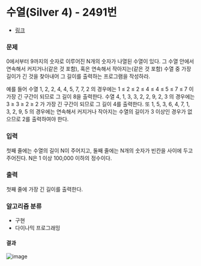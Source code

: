 # 수열(Silver 4) - 2491번
- [링크](https://www.acmicpc.net/problem/2491)

### 문제
0에서부터 9까지의 숫자로 이루어진 N개의 숫자가 나열된 수열이 있다. 그 수열 안에서 연속해서 커지거나(같은 것 포함), 혹은 연속해서 작아지는(같은 것 포함) 수열 중 가장 길이가 긴 것을 찾아내어 그 길이를 출력하는 프로그램을 작성하라. 

예를 들어 수열 1, 2, 2, 4, 4, 5, 7, 7, 2 의 경우에는 1 ≤ 2 ≤ 2 ≤ 4 ≤ 4 ≤ 5 ≤ 7 ≤ 7 이 가장 긴 구간이 되므로 그 길이 8을 출력한다. 수열 4, 1, 3, 3, 2, 2, 9, 2, 3 의 경우에는 3 ≥ 3 ≥ 2 ≥ 2 가 가장 긴 구간이 되므로 그 길이 4를 출력한다. 또 1, 5, 3, 6, 4, 7, 1, 3, 2, 9, 5 의 경우에는 연속해서 커지거나 작아지는 수열의 길이가 3 이상인 경우가 없으므로 2를 출력하여야 한다.

### 입력
첫째 줄에는 수열의 길이 N이 주어지고, 둘째 줄에는 N개의 숫자가 빈칸을 사이에 두고 주어진다. N은 1 이상 100,000 이하의 정수이다.

### 출력
첫째 줄에 가장 긴 길이를 출력한다.

### 알고리즘 분류
- 구현
- 다이나믹 프로그래밍


#### 결과
![image](https://github.com/Lcrescent3es/Lcrescent3es/assets/112841705/00a06924-a26e-4715-9de8-9dcff00cff8b)
